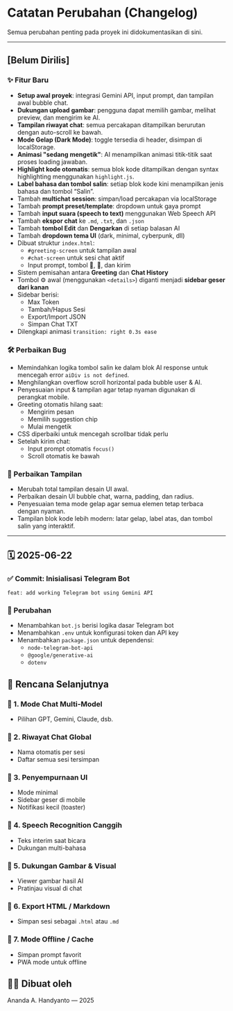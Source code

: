 # Catatan Perubahan (Changelog)

Semua perubahan penting pada proyek ini didokumentasikan di sini.

---

## [Belum Dirilis]

### ✨ Fitur Baru
- **Setup awal proyek**: integrasi Gemini API, input prompt, dan tampilan awal bubble chat.
- **Dukungan upload gambar**: pengguna dapat memilih gambar, melihat preview, dan mengirim ke AI.
- **Tampilan riwayat chat**: semua percakapan ditampilkan berurutan dengan auto-scroll ke bawah.
- **Mode Gelap (Dark Mode)**: toggle tersedia di header, disimpan di localStorage.
- **Animasi "sedang mengetik"**: AI menampilkan animasi titik-titik saat proses loading jawaban.
- **Highlight kode otomatis**: semua blok kode ditampilkan dengan syntax highlighting menggunakan `highlight.js`.
- **Label bahasa dan tombol salin**: setiap blok kode kini menampilkan jenis bahasa dan tombol “Salin”.
- Tambah **multichat session**: simpan/load percakapan via localStorage
- Tambah **prompt preset/template**: dropdown untuk gaya prompt
- Tambah **input suara (speech to text)** menggunakan Web Speech API
- Tambah **ekspor chat** ke `.md`, `.txt`, dan `.json`
- Tambah **tombol Edit** dan **Dengarkan** di setiap balasan AI
- Tambah **dropdown tema UI** (dark, minimal, cyberpunk, dll)
- Dibuat struktur `index.html`:
  - `#greeting-screen` untuk tampilan awal
  - `#chat-screen` untuk sesi chat aktif
  - Input prompt, tombol 🎤, 📎, dan kirim
- Sistem pemisahan antara **Greeting** dan **Chat History**
- Tombol ⚙️ awal (menggunakan `<details>`) diganti menjadi **sidebar geser dari kanan**
- Sidebar berisi:
  - Max Token
  - Tambah/Hapus Sesi
  - Export/Import JSON
  - Simpan Chat TXT
- Dilengkapi animasi `transition: right 0.3s ease`

### 🛠️ Perbaikan Bug
- Memindahkan logika tombol salin ke dalam blok AI response untuk mencegah error `aiDiv is not defined`.
- Menghilangkan overflow scroll horizontal pada bubble user & AI.
- Penyesuaian input & tampilan agar tetap nyaman digunakan di perangkat mobile.
- Greeting otomatis hilang saat:
  - Mengirim pesan
  - Memilih suggestion chip
  - Mulai mengetik
- CSS diperbaiki untuk mencegah scrollbar tidak perlu
- Setelah kirim chat:
  - Input prompt otomatis `focus()`
  - Scroll otomatis ke bawah

### 🎨 Perbaikan Tampilan
- Merubah total tampilan desain UI awal.
- Perbaikan desain UI bubble chat, warna, padding, dan radius.
- Penyesuaian tema mode gelap agar semua elemen tetap terbaca dengan nyaman.
- Tampilan blok kode lebih modern: latar gelap, label atas, dan tombol salin yang interaktif.

---
## 🗓️ 2025-06-22

### ✅ Commit: Inisialisasi Telegram Bot
```
feat: add working Telegram bot using Gemini API
```

### 📁 Perubahan
- Menambahkan `bot.js` berisi logika dasar Telegram bot
- Menambahkan `.env` untuk konfigurasi token dan API key
- Menambahkan `package.json` untuk dependensi:
  - `node-telegram-bot-api`
  - `@google/generative-ai`
  - `dotenv`

## 🎯 Rencana Selanjutnya
### 📌 1. Mode Chat Multi-Model
- Pilihan GPT, Gemini, Claude, dsb.

### 📌 2. Riwayat Chat Global
- Nama otomatis per sesi
- Daftar semua sesi tersimpan

### 📌 3. Penyempurnaan UI
- Mode minimal
- Sidebar geser di mobile
- Notifikasi kecil (toaster)

### 📌 4. Speech Recognition Canggih
- Teks interim saat bicara
- Dukungan multi-bahasa

### 📌 5. Dukungan Gambar & Visual
- Viewer gambar hasil AI
- Pratinjau visual di chat

### 📌 6. Export HTML / Markdown
- Simpan sesi sebagai `.html` atau `.md`

### 📌 7. Mode Offline / Cache
- Simpan prompt favorit
- PWA mode untuk offline

## 🧑‍💻 Dibuat oleh
Ananda A. Handyanto — 2025
